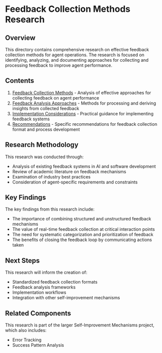 # Feedback Collection Methods Research

## Overview

This directory contains comprehensive research on effective feedback collection methods for agent operations. The research is focused on identifying, analyzing, and documenting approaches for collecting and processing feedback to improve agent performance.

## Contents

1. [Feedback Collection Methods](./collection_methods.md) - Analysis of effective approaches for collecting feedback on agent performance
2. [Feedback Analysis Approaches](./analysis_approaches.md) - Methods for processing and deriving insights from collected feedback
3. [Implementation Considerations](./implementation_considerations.md) - Practical guidance for implementing feedback systems
4. [Recommendations](./recommendations.md) - Specific recommendations for feedback collection format and process development

## Research Methodology

This research was conducted through:
- Analysis of existing feedback systems in AI and software development
- Review of academic literature on feedback mechanisms
- Examination of industry best practices
- Consideration of agent-specific requirements and constraints

## Key Findings

The key findings from this research include:
- The importance of combining structured and unstructured feedback mechanisms
- The value of real-time feedback collection at critical interaction points
- The need for systematic categorization and prioritization of feedback
- The benefits of closing the feedback loop by communicating actions taken

## Next Steps

This research will inform the creation of:
- Standardized feedback collection formats
- Feedback analysis frameworks
- Implementation workflows
- Integration with other self-improvement mechanisms

## Related Components

This research is part of the larger Self-Improvement Mechanisms project, which also includes:
- Error Tracking
- Success Pattern Analysis

